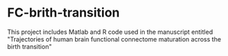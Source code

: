 # FC-brith-transition

This project includes Matlab and R code used in the manuscript entitled "Trajectories of human brain functional connectome maturation across the birth transition"
